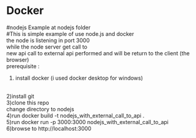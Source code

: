 # Docker
#nodejs  Example at nodejs folder 
<br />
#This is simple example of use node.js  and docker 
<br />
the node is listening in port 3000
<br />
while the node server get call to 
<br />
new api call to external api performed and will be return to the client (the browser)
<br />
prerequisite :
<br />
1) install docker (i used docker desktop for windows)
<br />
2)install git
<br />
3)clone this repo
<br />
change directory to nodejs
<br />
4)run docker build -t nodejs_with_external_call_to_api .
<br />
5)run docker run -p 3000:3000 nodejs_with_external_call_to_api
<br />
6)browse to http://localhost:3000
